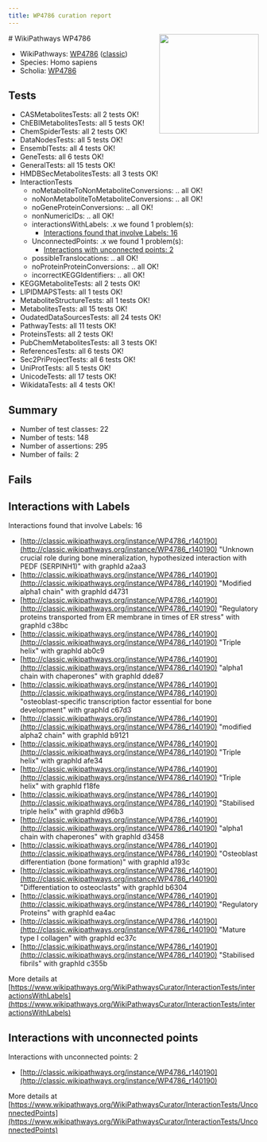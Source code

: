 ```yaml
---
title: WP4786 curation report
---
```


<img style="float: right; width: 200px" src="https://upload.wikimedia.org/wikipedia/commons/thumb/8/83/Wplogo_with_text_500.png/640px-Wplogo_with_text_500.png" />
# WikiPathways WP4786

* WikiPathways: [WP4786](https://wikipathways.org/pathways/WP4786) ([classic](https://classic.wikipathways.org/instance/WP4786))
* Species: Homo sapiens
* Scholia: [WP4786](https://scholia.toolforge.org/wikipathways/WP4786)
## Tests
* CASMetabolitesTests: all 2 tests OK!
* ChEBIMetabolitesTests: all 5 tests OK!
* ChemSpiderTests: all 2 tests OK!
* DataNodesTests: all 5 tests OK!
* EnsemblTests: all 4 tests OK!
* GeneTests: all 6 tests OK!
* GeneralTests: all 15 tests OK!
* HMDBSecMetabolitesTests: all 3 tests OK!
* InteractionTests
    * noMetaboliteToNonMetaboliteConversions: .. all OK!
    * noNonMetaboliteToMetaboliteConversions: .. all OK!
    * noGeneProteinConversions: .. all OK!
    * nonNumericIDs: .. all OK!
    * interactionsWithLabels: .x we found 1 problem(s):
        * [Interactions found that involve Labels: 16](#fe97a8be)
    * UnconnectedPoints: .x we found 1 problem(s):
        * [Interactions with unconnected points: 2](#35a61ada)
    * possibleTranslocations: .. all OK!
    * noProteinProteinConversions: .. all OK!
    * incorrectKEGGIdentifiers: .. all OK!
* KEGGMetaboliteTests: all 2 tests OK!
* LIPIDMAPSTests: all 1 tests OK!
* MetaboliteStructureTests: all 1 tests OK!
* MetabolitesTests: all 15 tests OK!
* OudatedDataSourcesTests: all 24 tests OK!
* PathwayTests: all 11 tests OK!
* ProteinsTests: all 2 tests OK!
* PubChemMetabolitesTests: all 3 tests OK!
* ReferencesTests: all 6 tests OK!
* Sec2PriProjectTests: all 6 tests OK!
* UniProtTests: all 5 tests OK!
* UnicodeTests: all 17 tests OK!
* WikidataTests: all 4 tests OK!


## Summary

* Number of test classes: 22
* Number of tests: 148
* Number of assertions: 295
* Number of fails: 2

## Fails

<a name="fe97a8be" />

## Interactions with Labels

Interactions found that involve Labels: 16

* [http://classic.wikipathways.org/instance/WP4786_r140190](http://classic.wikipathways.org/instance/WP4786_r140190) "Unknown crucial role during 
bone mineralization,
hypothesized interaction
with PEDF (SERPINH1)" with graphId a2aa3
* [http://classic.wikipathways.org/instance/WP4786_r140190](http://classic.wikipathways.org/instance/WP4786_r140190) "Modified alpha1 chain" with graphId d4731
* [http://classic.wikipathways.org/instance/WP4786_r140190](http://classic.wikipathways.org/instance/WP4786_r140190) "Regulatory proteins
transported from ER membrane
in times of ER stress" with graphId c38bc
* [http://classic.wikipathways.org/instance/WP4786_r140190](http://classic.wikipathways.org/instance/WP4786_r140190) "Triple helix" with graphId ab0c9
* [http://classic.wikipathways.org/instance/WP4786_r140190](http://classic.wikipathways.org/instance/WP4786_r140190) "alpha1 chain with
chaperones" with graphId dde87
* [http://classic.wikipathways.org/instance/WP4786_r140190](http://classic.wikipathways.org/instance/WP4786_r140190) "osteoblast-specific transcription
factor essential for bone development" with graphId c67d3
* [http://classic.wikipathways.org/instance/WP4786_r140190](http://classic.wikipathways.org/instance/WP4786_r140190) "modified alpha2 chain" with graphId b9121
* [http://classic.wikipathways.org/instance/WP4786_r140190](http://classic.wikipathways.org/instance/WP4786_r140190) "Triple helix" with graphId afe34
* [http://classic.wikipathways.org/instance/WP4786_r140190](http://classic.wikipathways.org/instance/WP4786_r140190) "Triple helix" with graphId f18fe
* [http://classic.wikipathways.org/instance/WP4786_r140190](http://classic.wikipathways.org/instance/WP4786_r140190) "Stabilised
triple helix" with graphId d96b3
* [http://classic.wikipathways.org/instance/WP4786_r140190](http://classic.wikipathways.org/instance/WP4786_r140190) "alpha1 chain with
chaperones" with graphId d3458
* [http://classic.wikipathways.org/instance/WP4786_r140190](http://classic.wikipathways.org/instance/WP4786_r140190) "Osteoblast differentiation
(bone formation)" with graphId a193c
* [http://classic.wikipathways.org/instance/WP4786_r140190](http://classic.wikipathways.org/instance/WP4786_r140190) "Differentiation 
to osteoclasts" with graphId b6304
* [http://classic.wikipathways.org/instance/WP4786_r140190](http://classic.wikipathways.org/instance/WP4786_r140190) "Regulatory
Proteins" with graphId ea4ac
* [http://classic.wikipathways.org/instance/WP4786_r140190](http://classic.wikipathways.org/instance/WP4786_r140190) "Mature type I 
collagen" with graphId ec37c
* [http://classic.wikipathways.org/instance/WP4786_r140190](http://classic.wikipathways.org/instance/WP4786_r140190) "Stabilised fibrils" with graphId c355b


More details at [https://www.wikipathways.org/WikiPathwaysCurator/InteractionTests/interactionsWithLabels](https://www.wikipathways.org/WikiPathwaysCurator/InteractionTests/interactionsWithLabels)

<a name="35a61ada" />

## Interactions with unconnected points

Interactions with unconnected points: 2

* [http://classic.wikipathways.org/instance/WP4786_r140190](http://classic.wikipathways.org/instance/WP4786_r140190)


More details at [https://www.wikipathways.org/WikiPathwaysCurator/InteractionTests/UnconnectedPoints](https://www.wikipathways.org/WikiPathwaysCurator/InteractionTests/UnconnectedPoints)

